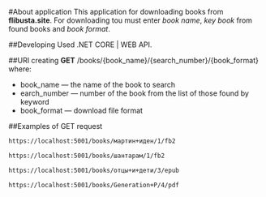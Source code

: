 #About application
This application for downloading books from **flibusta.site**. For downloading tou must enter _book name_, _key book_ from found books and _book format_.

##Developing
Used .NET CORE | WEB API. 

##URI creating
**GET** /books/{book_name}/{search_number}/{book_format}
where:
* book_name — the name of the book to search
* earch_number — number of the book from the list of those found by keyword 
* book_format — download file format 

##Examples of GET  request 
 ```html
 https://localhost:5001/books/мартин+иден/1/fb2
 ```
 ```html
 https://localhost:5001/books/шантарам/1/fb2
 ```
  ```html
 https://localhost:5001/books/отцы+и+дети/3/epub
 ```
  ```html
 https://localhost:5001/books/Generation+P/4/pdf
 ```